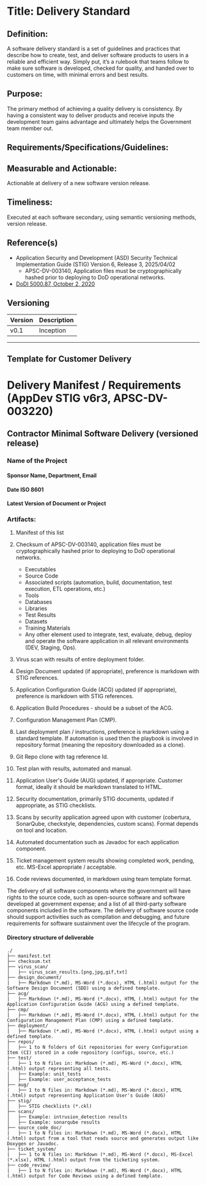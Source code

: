 # Title: Delivery Standard

## Definition:
A software delivery standard is a set of guidelines and practices that describe how to create, test, and deliver software products to users in a reliable and efficient way. Simply put, it’s a rulebook that teams follow to make sure software is developed, checked for quality, and handed over to customers on time, with minimal errors and best results. 

## Purpose:
The primary method of achieving a quality delivery is consistency.  By having a consistent way to deliver products and receive inputs the development team gains advantage and ultimately helps the Government team member out.

## Requirements/Specifications/Guidelines:

## Measurable and Actionable:

Actionable at delivery of a new software version release.

## Timeliness:

Executed at each software secondary, using semantic versioning methods, version release.

## Reference(s)
 + Application Security and Development (ASD) Security Technical Implementation Guide (STIG) Version 6, Release 3, 2025/04/02 
   + APSC-DV-003140, Application files must be cryptographically hashed prior to deploying to DoD operational networks.
 + [DoDI 5000.87, October 2, 2020](https://www.esd.whs.mil/Portals/54/Documents/DD/issuances/dodi/500087p.PDF)

## Versioning

|Version       |Description                                                                                                         |
|--------------|--------------------------------------------------------------------------------------------------------------------|
|v0.1          | Inception|

 
____________________________________________________________________________________________________________________________________
## **Template for Customer Delivery**

# Delivery Manifest / Requirements (AppDev STIG v6r3, APSC-DV-003220)

## Contractor Minimal Software Delivery (versioned release) 

### Name of the Project

#### Sponsor Name, Department, Email

#### Date ISO 8601

#### Latest Version of Document or Project

### Artifacts:

1. Manifest of this list
2. Checksum of APSC-DV-003140, application files must be cryptographically hashed prior to deploying to DoD operational networks.
   + Executables
   + Source Code
   + Associated scripts (automation, build, documentation, test execution, ETL operations, etc.)
   + Tools
   + Databases
   + Libraries
   + Test Results
   + Datasets
   + Training Materials
   + Any other element used to integrate, test, evaluate, debug, deploy and operate the software application in all relevant environments (DEV, Staging, Ops).

3. Virus scan with results of entire deployment folder.
4. Design Document updated (if appropriate), preference is markdown with STIG references.
5. Application Configuration Guide (ACG) updated (if appropriate), preference is markdown with STIG references.
6. Application Build Procedures - should be a subset of the ACG.
7. Configuration Management Plan (CMP).
8. Last deployment plan / instructions, preference is markdown using a standard template.  If automation is used then the playbook is involved in repository format (meaning the repository downloaded as a clone).
9. Git Repo clone with tag reference Id.
10. Test plan with results, automated and manual.
11. Application User's Guide (AUG) updated, if appropriate. Customer format, ideally it should be markdown translated to HTML.
12. Security documentation, primarily STIG documents, updated if appropriate, as STIG checklists.
13. Scans by security application agreed upon with customer (cobertura, SonarQube, checkstyle, dependencies, custom scans).  Format depends on tool and location.
14. Automated documentation such as Javadoc for each application component.
15. Ticket management system results showing completed work, pending, etc. MS-Excel appropriate / acceptable.
16. Code reviews documented, in markdown using team template format.

The delivery of all software components where the government will have rights to the source code, such as open-source software and software developed at government expense; and a list of all third-party software components included in the software.  The delivery of software source code should support activities such as compilation and debugging, and future requirements for software sustainment over the lifecycle of the program.

#### Directory structure of deliverable

```
./
├── manifest.txt
├── checksum.txt
├── virus_scan/
│   ├── virus_scan_results.[png,jpg,gif,txt]
├── design_document/
|   ├── Markdown (*.md), MS-Word (*.docx), HTML (.html) output for the Software Design Document (SDD) using a defined template.
├── acg/
|   ├── Markdown (*.md), MS-Word (*.docx), HTML (.html) output for the Application Configuration Guide (ACG) using a defined template.
├── cmp/
|   ├── Markdown (*.md), MS-Word (*.docx), HTML (.html) output for the Configuration Management Plan (CMP) using a defined template.
├── deployment/
|   ├── Markdown (*.md), MS-Word (*.docx), HTML (.html) output using a defined template.
├── repos/
│   ├── 1 to N folders of Git repositories for every Configuration Item (CI) stored in a code repository (configs, source, etc.)
├── test/
|   ├── 1 to N files in: Markdown (*.md), MS-Word (*.docx), HTML (.html) output representing all tests.
│   ├── Example: unit_tests
│   ├── Example: user_acceptance_tests
├── aug/
|   ├── 1 to N files in: Markdown (*.md), MS-Word (*.docx), HTML (.html) output representing Application User's Guide (AUG)
├── stig/
│   ├── STIG checklists (*.ckl)
├── scans/
│   ├── Example: intrusion_detection results
│   ├── Example: sonarqube results
├── source_code_doc/
|   ├── 1 to N files in: Markdown (*.md), MS-Word (*.docx), HTML (.html) output from a tool that reads source and generates output like Doxygen or Javadoc.
├── ticket_system/
|   ├── 1 to N files in: Markdown (*.md), MS-Word (*.docx), MS-Excel (*.xlsx), HTML (.html) output from the ticketing system.
├── code_review/
|   ├── 1 to N files in: Markdown (*.md), MS-Word (*.docx), HTML (.html) output for Code Reviews using a defined template.
```


